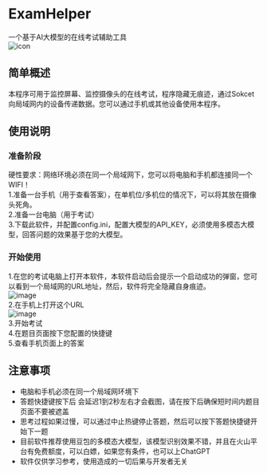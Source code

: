 # ExamHelper
一个基于AI大模型的在线考试辅助工具  
![icon](https://github.com/user-attachments/assets/ac450c8b-1a73-47cd-bd34-57e3b66b532b)


## 简单概述
本程序可用于监控屏幕、监控摄像头的在线考试，程序隐藏无痕迹，通过Sokcet向局域网内的设备传递数据。您可以通过手机或其他设备使用本程序。

## 使用说明
### 准备阶段
硬性要求：网络环境必须在同一个局域网下，您可以将电脑和手机都连接同一个WIFI！  
1.准备一台手机（用于查看答案），在单机位/多机位的情况下，可以将其放在摄像头死角。  
2.准备一台电脑（用于考试）  
3.下载此软件，并配置config.ini，配置大模型的API_KEY，必须使用多模态大模型，回答问题的效果基于您的大模型。  
### 开始使用
1.在您的考试电脑上打开本软件，本软件启动后会提示一个启动成功的弹窗，您可以看到一个局域网的URL地址，然后，软件将完全隐藏自身痕迹。  
![image](https://github.com/user-attachments/assets/c5bbdd66-0015-4a8e-a9ad-8e9e2c3f92e8)  
2.在手机上打开这个URL  
![image](https://github.com/user-attachments/assets/c6d59104-977e-4b79-b0d2-64db24080628)  
3.开始考试  
4.在题目页面按下您配置的快捷键  
5.查看手机页面上的答案  

## 注意事项
- 电脑和手机必须在同一个局域网环境下
- 答题快捷键按下后 会延迟1到2秒左右才会截图，请在按下后确保短时间内题目页面不要被遮盖
- 思考过程如果过慢，可以通过中止热键停止答题，然后可以按下答题快捷键开始下一题
- 目前软件推荐使用豆包的多模态大模型，该模型识别效果不错，并且在火山平台有免费额度，可以白嫖，如果您有条件，也可以上ChatGPT
- 软件仅供学习参考，使用造成的一切后果与开发者无关 
